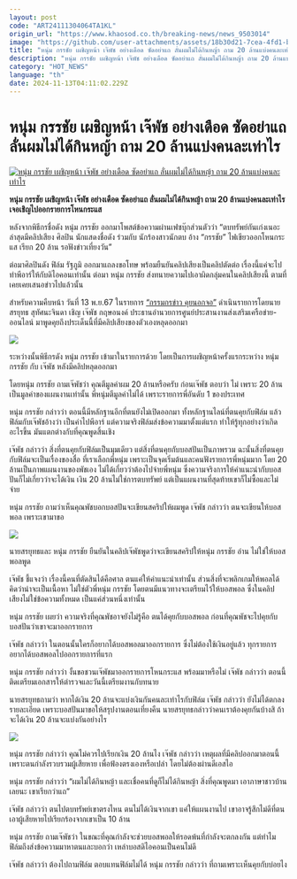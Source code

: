 ```yaml
---
layout: post
code: "ART24111304064TA1KL"
origin_url: "https://www.khaosod.co.th/breaking-news/news_9503014"
image: "https://github.com/user-attachments/assets/18b30d21-7cea-4fd1-be9f-31f19ffef5d7"
title: "หนุ่ม กรรชัย เผชิญหน้า เจ๊พัช อย่างเดือด ซัดอย่าแถ ลั่นผมไม่ได้กินหญ้า ถาม 20 ล้านแบ่งคนละเท่าไร"
description: "หนุ่ม กรรชัย เผชิญหน้า เจ๊พัช อย่างเดือด ซัดอย่าแถ ลั่นผมไม่ได้กินหญ้า ถาม 20 ล้านแบ่งคนละเท่าไร เจอเชิญไปออกรายการโหนกระแส"
category: "HOT_NEWS"
language: "th"
date: 2024-11-13T04:11:02.229Z
---
```


# หนุ่ม กรรชัย เผชิญหน้า เจ๊พัช อย่างเดือด ซัดอย่าแถ ลั่นผมไม่ได้กินหญ้า ถาม 20 ล้านแบ่งคนละเท่าไร

[![หนุ่ม กรรชัย เผชิญหน้า เจ๊พัช อย่างเดือด ซัดอย่าแถ ลั่นผมไม่ได้กินหญ้า ถาม 20 ล้านแบ่งคนละเท่าไร](https://www.khaosod.co.th/wpapp/uploads/2024/11/num444-1.jpg "หนุ่ม กรรชัย เผชิญหน้า เจ๊พัช อย่างเดือด ซัดอย่าแถ ลั่นผมไม่ได้กินหญ้า ถาม 20 ล้านแบ่งคนละเท่าไร")](https://www.khaosod.co.th/wpapp/uploads/2024/11/num444-1.jpg)

**หนุ่ม กรรชัย เผชิญหน้า เจ๊พัช อย่างเดือด ซัดอย่าแถ ลั่นผมไม่ได้กินหญ้า ถาม 20 ล้านแบ่งคนละเท่าไร เจอเชิญไปออกรายการโหนกระแส**

หลังจากพิธีกรชื่อดัง หนุ่ม กรรชัย ออกมาโพสต์ข้อความผ่านเฟซบุ๊กส่วนตัวว่า “ตบทรัพย์กันเก่งเนอะ ล่าสุดมีคลิปเสียง ศิลปิน นักแสดงชื่อดัง ร่วมกับ นักร้องสาวนักตบ อ้าง “กรรชัย” ไฟเขียวออกโหนกระแส เรียก 20 ล้าน รอฟังข่าวเที่ยงวัน”

ต่อมาศิลปินดัง ฟิล์ม รัฐภูมิ ออกมาแถลงขอโทษ พร้อมยืนยันคลิปเสียงเป็นคลิปตัดต่อ เรื่องนี้แค่จะไปทำพีอาร์ให้กับดิไอคอนเท่านั้น ต่อมา หนุ่ม กรรชัย ส่งทนายความไปเอาผิดกลุ่มคนในคลิปเสียงนี้ ตามที่เคยเคยเสนอข่าวไปแล้วนั้น

สำหรับความคืบหน้า วันที่ 13 พ.ย.67 ในรายการ [“กรรมกรข่าว คุยนอกจอ”](https://www.youtube.com/watch?v=AzfQVogrqVs) ดำเนินรายการโดยนายสรยุทธ สุทัศนะจินดา เชิญ เจ๊พัช กฤษอนงค์ ประธานอำนวยการศูนย์ประสานงานส่งเสริมเครือข่าย-ออนไลน์ มาพูดคุยถึงประเด็นนี้ที่มีคลิปเสียงของตัวเองหลุดออกมา

[![](https://www.khaosod.co.th/wpapp/uploads/2024/11/num444-2.png)](https://www.khaosod.co.th/wpapp/uploads/2024/11/num444-2.png)

ระหว่างนั้นพิธีกรดัง หนุ่ม กรรชัย เข้ามาในรายการด้วย โดยเป็นการเผชิญหน้าครั้งแรกระหว่าง หนุ่ม กรรชัย กับ เจ๊พัช หลังมีคลิปหลุดออกมา

โดยหนุ่ม กรรชัย ถามเจ๊พัชว่า คุณตีมูลค่าผม 20 ล้านหรือครับ ก่อนเจ๊พัช ตอบว่า ไม่ เพราะ 20 ล้านเป็นมูลค่าของแผนงานเท่านั้น พี่หนุ่มตีมูลค่าไม่ได้ เพราะรายการพี่อันดับ 1 ของประเทศ

หนุ่ม กรรชัย กล่าวว่า ตอนนี้มีหลักฐานอีกที่ตนยังไม่เปิดออกมา ทั้งหลักฐานไลน์ที่ตนคุยกับฟิล์ม แล้วฟิล์มกับเจ๊พัชอ้างว่า เป็นค่าไปพีอาร์ แต่ความจริงฟิล์มส่งข้อความมาตั้งแต่แรก ทำให้รู้ทุกอย่างว่าเกิดอะไรขึ้น มันแตกต่างกับที่คุณพูดสิ้นเชิง

เจ๊พัช กล่าวว่า สิ่งที่ตนคุยกับฟิล์มเป็นมุมเดียว แต่สิ่งที่ตนคุยกับบอสปันเป็นภาพรวม ฉะนั้นสิ่งที่ตนคุยกับฟิล์มจะเป็นเรื่องของสื่อ ที่เราเลือกพี่หนุ่ม เพราะเป็นจุดเริ่มต้นและคนฟังรายการพี่หนุ่มมาก โดย 20 ล้านเป็นภาพแผนงานของพัชเอง ไม่ได้เกี่ยวว่าต้องไปจ่ายพี่หนุ่ม ซึ่งความจริงการให้คำแนะนำกับบอสปันก็ไม่เกี่ยวว่าจะได้เงิน เงิน 20 ล้านไม่ใช่การตบทรัพย์ แต่เป็นแผนงานที่สุดท้ายเขาก็ไม่ซื้อและไม่จ่าย

หนุ่ม กรรชัย ถามว่าเห็นคุณพัชบอกบอสปันจะเขียนสคริปให้ผมพูด เจ๊พัช กล่าวว่า ตนจะเขียนให้บอสพอล เพราะเขามาขอ

[![](https://www.khaosod.co.th/wpapp/uploads/2024/11/num444-3.png)](https://www.khaosod.co.th/wpapp/uploads/2024/11/num444-3.png)

นายสรยุทธและ หนุ่ม กรรชัย ยืนยันในคลิปเจ๊พัชพูดว่าจะเขียนสคริปให้หนุ่ม กรรชัย อ่าน ไม่ใช่ให้บอสพอลพูด

เจ๊พัช ชี้แจงว่า เรื่องนี้คนที่ตัดสินได้คือศาล ตนแค่ให้คำแนะนำเท่านั้น ส่วนสิ่งที่จะพลิกเกมให้พอลได้ คิดว่าน่าจะเป็นเนื้อหา ไม่ใช่ตัวพี่หนุ่ม กรรชัย โดยตนมีแนวทางจะเตรียมไว้ให้บอสพอล ซึ่งในคลิปเสียงไม่ใช่ข้อความทั้งหมด เป็นแค่ส่วนหนึ่งเท่านั้น

หนุ่ม กรรชัย เผยว่า ความจริงที่คุณพัชอาจยังไม่รู้คือ ตนได้คุยกับบอสพอล ก่อนที่คุณพัชจะไปคุยกับบอสปันว่าเขาจะมาออกรายการ

เจ๊พัช กล่าวว่า ในตอนนั้นใครก็อยากได้บอสพอลมาออกรายการ ซึ่งไม่ต้องใช้เงินอยู่แล้ว ทุกรายการอยากได้บอสพอลไปออกรายการที่แรก

หนุ่ม กรรชัย กล่าวว่า งั้นขอชวนเจ๊พัชมาออกรายการโหนกระแส พร้อมมาหรือไม่ เจ๊พัช กล่าวว่า ตอนนี้ติดเตรียมเอกสารให้ตำรวจและวันนี้เตรียมงานกับทนาย

นายสรยุทธถามว่า หากได้เงิน 20 ล้านจะแบ่งเงินกันคนละเท่าไรกับฟิล์ม เจ๊พัช กล่าวว่า ยังไม่ได้ตกลงรายละเอียด เพราะบอสปันมาขอให้สรุปงานตอนเที่ยงคืน นายสรยุทธกล่าวว่าคนเราต้องคุยกันบ้างสิ ถ้าจะได้เงิน 20 ล้านจะแบ่งกันอย่างไร

[![](https://www.khaosod.co.th/wpapp/uploads/2024/11/num444-1.png)](https://www.khaosod.co.th/wpapp/uploads/2024/11/num444-1.png)

หนุ่ม กรรชัย กล่าวว่า คุณไม่ควรไปเรียกเงิน 20 ล้านไง เจ๊พัช กล่าวว่า เหตุผลที่มีคลิปออกมาตอนนี้ เพราะตนกำลังรวบรวมผู้เสียหาย เพื่อฟ้องตรงเองหรือเปล่า โดยไม่ต้องผ่านดีเอสไอ

หนุ่ม กรรชัย กล่าวว่า “ผมไม่ได้กินหญ้า และเชื่อคนที่ดูก็ไม่ได้กินหญ้า สิ่งที่คุณพูดมา เอาภาษาชาวบ้านเลยนะ เขาเรียกว่าแถ”

เจ๊พัช กล่าวว่า ตนไปตบทรัพย์เขาตรงไหน ตนไม่ได้เงินจากเขา แค่ให้แผนงานไป เขาอาจรู้สึกไม่ดีที่ตนเอาผู้เสียหายไปเรียกร้องจากเขาเป็น 10 ล้าน

หนุ่ม กรรชัย ถามเจ๊พัชว่า ในขณะที่คุณกำลังจะช่วยบอสพอลให้รอดพ้นที่กำลังจะตกลงกัน แต่ทำไมฟิล์มถึงส่งข้อความมาหาตนและบอกว่า เหล่าบอสดิไอคอนเป็นคนไม่ดี

เจ๊พัช กล่าวว่า ต้องไปถามฟิล์ม ตอบแทนฟิล์มไม่ได้ หนุ่ม กรรชัย กล่าวว่า ที่ถามเพราะเห็นคุยกับบ่อยไง





